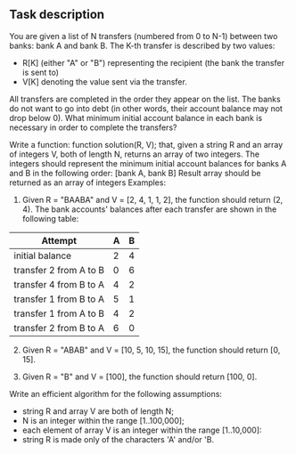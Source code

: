 ## Task description
You are given a list of N transfers (numbered from 0 to N-1) between two banks: bank A and bank B. The K-th transfer is described by
two values:

- R[K] (either "A" or "B") representing the recipient (the bank the transfer is sent to)
- V[K] denoting the value sent via the transfer.

All transfers are completed in the order they appear on the list. The banks do not want to go into debt (in other words, their account
balance may not drop below 0). What minimum initial account balance in each bank is necessary in order to complete the transfers?

Write a function:
function solution(R, V);
that, given a string R and an array of integers V, both of length N, returns an array of two integers. The integers should represent the
minimum initial account balances for banks A and B in the following order: [bank A, bank B]
Result array should be returned as an array of integers
Examples:
1. Given R = "BAABA" and V = [2, 4, 1, 1, 2], the function should return (2, 4). The bank accounts' balances after each transfer are shown in
the following table:

                      
| Attempt | A   | B   |
| ------- | --- | --- |
| initial balance | 2 | 4 |
| transfer 2 from A to B | 0 | 6 |
| transfer 4 from B to A | 4 | 2 |
| transfer 1 from B to A | 5 | 1 |
| transfer 1 from A to B | 4 | 2 |
| transfer 2 from B to A | 6 | 0 |


                                    
2. Given R = "ABAB" and V = [10, 5, 10, 15], the function should return [0, 15].

3. Given R = "B" and V = [100], the function should return [100, 0].

Write an efficient algorithm for the following assumptions:

- string R and array V are both of length N;
- N is an integer within the range [1..100,000];
- each element of array V is an integer within the range [1..10,000]:
- string R is made only of the characters 'A' and/or 'B.
